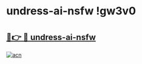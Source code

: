 # undress-ai-nsfw !gw3v0

# <h2><a href="https://y0c7gx.esa.edu.pl?title=undress-ai-nsfw&ref=gw3v0">🔗👉 🔴 undress-ai-nsfw</a></h2>

[![acn](https://github.com/user-attachments/assets/0f9c940e-d8b0-45ae-aac7-cd30a18b3e1c)](https://y0c7gx.esa.edu.pl?title=undress-ai-nsfw&ref=gw3v0)

